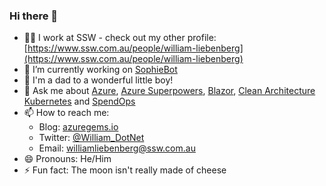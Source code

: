 ### Hi there 👋

- 👨‍💻 I work at SSW - check out my other profile: [https://www.ssw.com.au/people/william-liebenberg](https://www.ssw.com.au/people/william-liebenberg)
- 🔭 I’m currently working on [SophieBot](https://sswsophie.com)
- 👶 I'm a dad to a wonderful little boy!
- 💬 Ask me about [Azure](https://www.ssw.com.au/ssw/Consulting/Azure.aspx), [Azure Superpowers](https://www.ssw.com.au/ssw/Events/Training/Azure-Superpowers-Tour.aspx), [Blazor](https://blazor.net), [Clean Architecture](https://rules.ssw.com.au/rules-to-better-clean-architecture) [Kubernetes](https://www.ssw.com.au/ssw/Consulting/Kubernetes.aspx) and [SpendOps](https://azuregems.io/spendops-with-azure-cosmos-db/)
- 📫 How to reach me:
  - Blog: [azuregems.io](https://azuregems.io)
  - Twitter: [@William_DotNet](https://twitter.com/William_DotNet)
  - Email: [williamliebenberg@ssw.com.au](mailto:williamliebenberg@ssw.com.au)
- 😄 Pronouns: He/Him
- ⚡ Fun fact: The moon isn't really made of cheese
